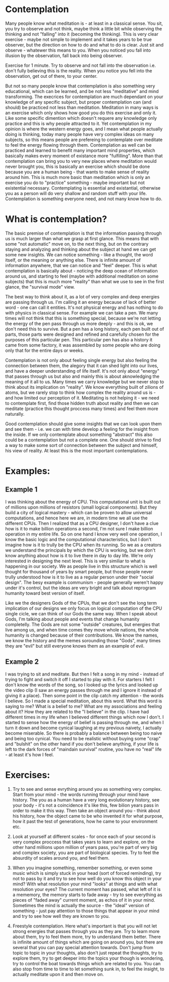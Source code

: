 Contemplation 
=====

Many people know what meditation is - at least in a classical sense. You sit, you try to observe and not think, maybe think a little bit while observing the thinking and not "falling" into it (becoming the thinking). This is very clear exercise - maybe not simple to implement and it takes years to be true observer, but the direction on how to do and what to do is clear. Just sit and observe - whatewer this means to you. When you noticed you fall into illusion by the observation, fall back into being observer. 

Exercise for 1 minute. Try to observe and not fall into the observation i.e. don't fully believing this is the reality. When you notice you fell into the observation, get out of there, to your center. 

But not so many people know that contemplation is also something very educational, which can be learned, and be not less "meditative" and mind transforming. The execrices for contemplation are much dependant on your knowledge of any specific subject, but proper contemplation can (and should) be practiced not less than meditation. Meditation in many ways is an exercise which only shows how good you do this exercise and only it. Like some specific dimention which doesn't requere any knowledge only practice and this is why people attracted to it. Yet contemplation in my opinion is where the western energy goes, and I mean what people actually doing is thinking, today many people have very complex ideas on many subjects, so this means people are prefereing to contemplate over meditate to feel the energy flowing through them. Contemplation as well can be practiced and learned to benefit many important mind properties, which basically makes every moment of existance more "fulfilling". More than that contemplation can bring you to very new places where meditation would never brought you, this is basically an exercise which should be done because you are a human being - that wants to make sense of reality around him. This is much more basic than meditation which is only an exercise you do to "practice" something - maybe important but not existential necessary. Contemplating is essential and existantial, otherwise you as a person will do very shallow and random stuff with your life. Contemplation is something everyone need, and not many know how to do. 

What is contemplation?
========

The basic premise of contemplation is that the information passing through us is much larger than what we grasp at first glance. This means that with some "not automatic" move on, to the next thing, but on the contrary staying and analyzing and thinking about the subject at hand we can get some new insights. We can notice something - like a thought, the word itself, or the meaning or anything else. There is infinite amount of information anywhere, that we can notice and "feel" deeper. This is what contemplation is basically about - noticing the deep ocean of information around us, and starting to feel (maybe with additional meditation on some subjects) that this is much more "reality" than what we use to see in the first glance, the "survival mode" view. 

The best way to think about it, as a lot of very complex and deep energies are passing through us. I'm calling it an energy because of lack of better word - one can call it entities. It's not physical energy and has nothing to do with physics in classical sense. For example we can take a pen. We many times will not think that this is something special, because we're not letting the energy of the pen pass through us more deeply - and this is ok, we don't need this to survive. But a pen has a long history, each pen built out of parts, those parts were designed and refined and carefully chosen for the purposes of this particular pen. This particular pen has also a history it came from some factory, it was assembled by some people who are doing only that for the entire days or weeks. 

Contemplation is not only about feeling single energy but also feeling the connection between them, the alegory that it can shed light into our lives, and have a deeper understanding of life itself. It's not only about "energy" that passes through us but also and mainly this is about aknowledging the meaning of it all to us. Many times we carry knowledge but we never stop to think about its implication on "reality". We know everything built of zilions of atoms, but we rarely stop to think how complex the reality around us is - and how limited our perception of it. Meditating is not helping it - we need to contemplate first, find those hidden truth about reality and then we can meditate (practice this thought proccess many times) and feel them more naturally. 

Good contemplation should give some insights that we can look upon them and see them - i.e. we can with time develop a feeling for the insight from the inside. If we only contemplate about something "abstract" this also could be a contemplation but not a complete one. One should strive to find a way to make some sort of connection between the subject and himself, his view of reality. At least this is the most important contemplations. 

Examples:
========= 

## Example 1

I was thinking about the energy of CPU. This computational unit is built out of millions upon millions of resistors (small logical components). But they build a city of logical mastery - which can be proven to allow universal computations, and hence here we are, in modern time we all use the different CPUs. Then I realized that as a CPU designer, I don't have a clue how is it to make billion operations a second, I'm not sure I make billion operation in my entire life. So on one hand I know very well one operation, I know the basic logic and the computational characteristics, but I don't imagine how is it to trully be the CPU when its running. So we as a creators we understand the principals by which the CPU is working, but we don't know anything about how is it to live there in day to day life. We're only interested in designing the next level. This is very similiar to what is happening in our society. We as people live in this structure which is well thought for thousand of years by smart people, but those people never trully understood how is it to live as a regular person under their "social design". The besy example is communism - people generally weren't happy under it's control, but the ideas are very bright and talk about reprogram humanity toward best version of itself.  

Like we the designers Gods of the CPUs, that we don't see the long term implication of our designs we only focus on logical computation of the CPU single cicle, we can think of our Gods the same way. When I speak about Gods, I'm talking about people and events that change humanity completelly. The Gods are not some "outside" creatures, but energies that live among us, and when time comes they move whole nations, the whole humanity is changed because of their contributions. We know the names, we know the history and the memes sorounding those "Gods", many times they are "evil" but still everyone knows them as an example of evil. 

## Example 2

I was trying to sit and meditate. But then I felt a song in my mind - instead of trying to fight and switch it off I started to play with it. For starters I felt I don't know the words of the song, so I looked up the lyrics and looked up the video clip (I saw an energy passes through me and I ignore it instead of giving it a place). Then some point in the clip catch my attention - the words I believe. So I made a special meditation, about this word. What this word is saying to me? What is a belief to me? What are my associations and feeling about it? How they are related to the "I believe" in the clip. I have had different times in my life when I believed different things which now I don't. I started to sense how the energy of belief is passing through me, and when I turn it down and become cynical laughing at my previous naivety, I actually become miserable. So there is probably a balance between being too naive and being too cynical. You need to be realistic without buying some "crap" and "bulshit" on the other hand if you don't believe anything, if your life is left to the dark forces of "maindain survival" routine, you have no "real" life - at least it's how I feel. 

Exercises: 
=======

1. Try to see and sense evrything around you as something very complex. Start from your mind - the words running through your mind have history. The you as a human have a very long evolutionary history, see your body - it's not a coincidence it's like this, few bilion years pass in order to make it this way. Then take an object around you - think about his history, how the object came to be who invented it for what purpose, how it past the test of generations, how he came to your environment etc. 

2. Look at yourself at different scales - for once each of your second is very complex proccess that takes years to learn and explore, on the other hand millions upon million of years pass, you're part of very big and complex society, you are part of biological species. Try to feel the absurdity of scales around you, and feel them. 

3. When you imagine something, remember something, or even some music which is simply stuck in your head (sort of forced reminding), try not to pass by it and try to see how well do you know this object in your mind? With what resolution your mind "looks" at things and with what resolution your eyes? The current moment has passed, what left of it is a mememory, the memory starts to fade away - try to see everything as pieces of "faded away" current moment, as echos of it in your mind. Sometimes the mind is actually the source - the "ideal" version of something - just pay attention to those things that appear in your mind and try to see how well they are known to you. 

4. Freestyle contemplation. Here what's important is that you will not let strong energies that passes through you as they are. Try to learn more about them, try to feel them more, try to understand them better. There is infinite amount of things which are going on around you, but there are several that you can pay special attention towards. Don't jump from topic to topic in your thoughts, also don't just repeat the thoughts, try to explore them, try to get deeper into the topics your though is wondering, try to control the boat towards things which are related to you. You can also stop from time to time to let something sunk in, to feel the insight, to actually meditate upon it and then move on. 
